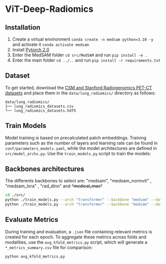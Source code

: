# ViT-Deep-Radiomics

## Installation
1. Create a virtual environment `conda create -n medsam python=3.10 -y` and activate it `conda activate medsam`
2. Install [Pytorch 2.0](https://pytorch.org/get-started/locally/)
3. Enter the MedSAM folder `cd src/MedSAM` and run `pip install -e .`
3. Enter the main folder `cd ../..` and run `pip install -r requirements.txt`

## Dataset
To get started, download the [CSM and Stanford Radiogenomics PET-CT datasets](https://drive.google.com/drive/folders/12v969-5JwiREUnyZno69H0iVOkdgSjqj?usp=sharing) and place them in the `data/lung_radiomics/` directory as follows:
```
data/lung_radiomics/
├── lung_radiomics_datasets.csv
└── lung_radiomics_datasets.hdf5
```

## Train Models
Model training is based on precalculated patch embeddings. Training parameters such as the number of layers and learning rate can be found in `conf/parameters_models.yaml`, while the model architectures are defined in `src/model_archs.py`. Use the `train_models.py` script to train the models:

## Backbones architectures
The differents backbones to select are: "medsam", "medsam_normvit" , "medsam_lora" , "rad_dino" and ~~"medical_mae"~~

```bash
cd ./src/
python ./train_models.py --arch "transformer" --backbone "medsam" --dataset "stanford" --modality "petct" --gpu 0 --loss "crossmodal" --experiment name_exp
python ./train_models.py --arch "transformer" --backbone "medsam" --dataset "santa_maria" --modality "petct" --gpu 0 --loss "crossmodal" --experiment name_exp
```

## Evaluate Metrics
During training and evaluation, a `.json` file containing relevant metrics is created for each epoch. To aggregate these metrics across folds and modalities, use the `avg_kfold_metrics.py` script, which will generate a `*_metrics_summary.csv` file for comparison:

```bash
python avg_kfold_metrics.py
```